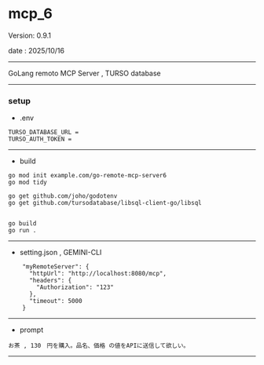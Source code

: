 # mcp_6

 Version: 0.9.1

 date    : 2025/10/16

***

GoLang remoto MCP Server , TURSO database

***
### setup

* .env

```
TURSO_DATABASE_URL = 
TURSO_AUTH_TOKEN = 
```

***
* build

```
go mod init example.com/go-remote-mcp-server6
go mod tidy

go get github.com/joho/godotenv
go get github.com/tursodatabase/libsql-client-go/libsql


go build
go run .

```
***
* setting.json , GEMINI-CLI

```
    "myRemoteServer": {
      "httpUrl": "http://localhost:8080/mcp", 
      "headers": {
        "Authorization": "123" 
      },
      "timeout": 5000 
    }        

```

***
* prompt

```
お茶 , 130　円を購入。品名、価格 の値をAPIに送信して欲しい。
```
***

